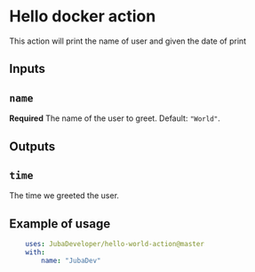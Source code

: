 # Hello docker action

This action will print the name of user and given the date of print

## Inputs

## `name`

**Required** The name of the user to greet. Default: `"World"`.

## Outputs

## `time`

The time we greeted the user.

## Example of usage

```yaml
    uses: JubaDeveloper/hello-world-action@master
    with:
        name: "JubaDev"
```
